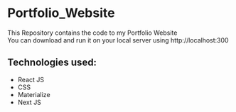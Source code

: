 # Portfolio_Website
This Repository contains the code to my Portfolio Website <br>
You can download and run it on your local server using http://localhost:300

## Technologies used:
- React JS
- CSS
- Materialize
- Next JS
